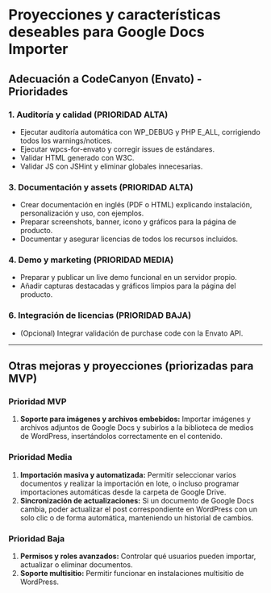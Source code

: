 # Proyecciones y características deseables para Google Docs Importer

## Adecuación a CodeCanyon (Envato) - Prioridades

### 1. Auditoría y calidad (PRIORIDAD ALTA)
- Ejecutar auditoría automática con WP_DEBUG y PHP E_ALL, corrigiendo todos los warnings/notices.
- Ejecutar wpcs-for-envato y corregir issues de estándares.
- Validar HTML generado con W3C.
- Validar JS con JSHint y eliminar globales innecesarias.

### 3. Documentación y assets (PRIORIDAD ALTA)
- Crear documentación en inglés (PDF o HTML) explicando instalación, personalización y uso, con ejemplos.
- Preparar screenshots, banner, icono y gráficos para la página de producto.
- Documentar y asegurar licencias de todos los recursos incluidos.

### 4. Demo y marketing (PRIORIDAD MEDIA)
- Preparar y publicar un live demo funcional en un servidor propio.
- Añadir capturas destacadas y gráficos limpios para la página del producto.

### 6. Integración de licencias (PRIORIDAD BAJA)
- (Opcional) Integrar validación de purchase code con la Envato API.

---

## Otras mejoras y proyecciones (priorizadas para MVP)

### Prioridad MVP
1. **Soporte para imágenes y archivos embebidos:** Importar imágenes y archivos adjuntos de Google Docs y subirlos a la biblioteca de medios de WordPress, insertándolos correctamente en el contenido.

### Prioridad Media
1. **Importación masiva y automatizada:** Permitir seleccionar varios documentos y realizar la importación en lote, o incluso programar importaciones automáticas desde la carpeta de Google Drive.
2. **Sincronización de actualizaciones:** Si un documento de Google Docs cambia, poder actualizar el post correspondiente en WordPress con un solo clic o de forma automática, manteniendo un historial de cambios.

### Prioridad Baja
1. **Permisos y roles avanzados:** Controlar qué usuarios pueden importar, actualizar o eliminar documentos.
2. **Soporte multisitio:** Permitir funcionar en instalaciones multisitio de WordPress.

